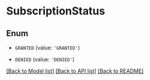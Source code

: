# SubscriptionStatus


## Enum

* `GRANTED` (value: `'GRANTED'`)

* `DENIED` (value: `'DENIED'`)

[[Back to Model list]](../README.md#documentation-for-models) [[Back to API list]](../README.md#documentation-for-api-endpoints) [[Back to README]](../README.md)


